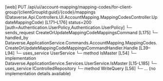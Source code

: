 [web] PUT /api/ui/account-mapping/mapping-codes/for-client-group/{clientGroupId:guid}/{code}/mappings  (Dataverse.Api.Controllers.UI.AccountMapping.MappingCodesController.UpdateMappingCode)  [L171–L176] status=200 [auth=Authentication.UserPolicy,Authentication.UserPolicy]
  └─ sends_request CreateOrUpdateMappingCodeMappingsCommand [L175]
    └─ handled_by Dataverse.ApplicationService.Commands.AccountMapping.MappingCodes.CreateOrUpdateMappingCodeMappingsCommandHandler.Handle [L39–L94]
      └─ uses_service UserService
        └─ method IsMaster [L54]
          └─ implementation Dataverse.ApplicationService.Services.UserService.IsMaster [L15-L185]
      └─ uses_service IControlledRepository<ExternalReportingSystemMappingCode>
        └─ method WriteQuery [L56]
          └─ ... (no implementation details available)

